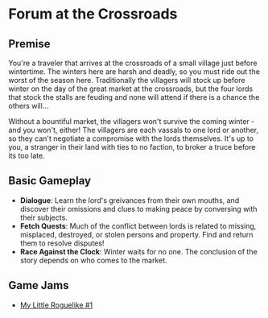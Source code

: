 # Forum at the Crossroads

## Premise

You're a traveler that arrives at the crossroads of a small village just before wintertime. The winters here are harsh and deadly, so you must ride out the worst of the season here. Traditionally the villagers will stock up before winter on the day of the great market at the crossroads, but the four lords that stock the stalls are feuding and none will attend if there is a chance the others will...

Without a bountiful market, the villagers won't survive the coming winter - and you won't, either! The villagers are each vassals to one lord or another, so they can't negotiate a compromise with the lords themselves. It's up to you, a stranger in their land with ties to no faction, to broker a truce before its too late.

## Basic Gameplay

* **Dialogue**: Learn the lord's greivances from their own mouths, and discover their omissions and clues to making peace by conversing with their subjects.
* **Fetch Quests**: Much of the conflict between lords is related to missing, misplaced, destroyed, or stolen persons and property. Find and return them to resolve disputes!
* **Race Against the Clock**: Winter waits for no one. The conclusion of the story depends on who comes to the market.

## Game Jams

* [My Little Roguelike #1](https://itch.io/jam/mylittleroguelike1)

